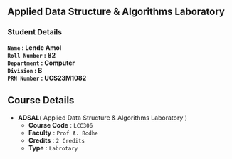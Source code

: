 ## Applied Data Structure & Algorithms Laboratory

### Student Details

**`Name` :  Lende Amol<br>
`Roll Number` :  82<br>
`Department` :  Computer<br>
`Division` :  B<br>
`PRN Number` :  UCS23M1082<br>**

## Course Details

- **ADSAL**( Applied Data Structure & Algorithms Laboratory )
  - **Course Code** : `LCC306`
  - **Faculty** : `Prof A. Bodhe`
  - **Credits** : `2 Credits`
  - **Type** : `Labrotary`
